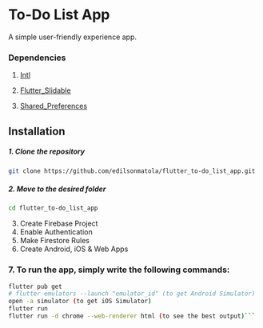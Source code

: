 # To-Do List App

A simple user-friendly experience app.

### Dependencies

1. [Intl](https://pub.dev/packages/intl)

1. [Flutter_Slidable](https://pub.dev/packages/flutter_slidable)

1. [Shared_Preferences](https://pub.dev/packages/shared_preferences)

## Installation

##### 1. Clone the repository

```bash
git clone https://github.com/edilsonmatola/flutter_to-do_list_app.git
```

##### 2. Move to the desired folder

```bash
cd flutter_to-do_list_app
```

3. Create Firebase Project
4. Enable Authentication
5. Make Firestore Rules
6. Create Android, iOS & Web Apps

### 7. To run the app, simply write the following commands:

````bash
flutter pub get
# flutter emulators --launch "emulator_id" (to get Android Simulator)
open -a simulator (to get iOS Simulator)
flutter run
flutter run -d chrome --web-renderer html (to see the best output)```
````
